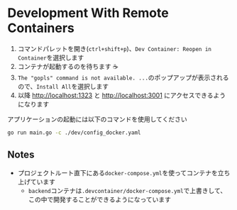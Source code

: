 # Development With Remote Containers

1. コマンドパレットを開き(`ctrl+shift+p`)、`Dev Container: Reopen in Container`を選択します
2. コンテナが起動するのを待ちます :coffee:
3. `The "gopls" command is not available. ...`のポップアップが表示されるので、`Install All`を選択します
4. 以降 <http://localhost:1323> と <http://localhost:3001> にアクセスできるようになります

アプリケーションの起動には以下のコマンドを使用してください

```bash
go run main.go -c ./dev/config_docker.yaml
```

## Notes

- プロジェクトルート直下にある`docker-compose.yml`を使ってコンテナを立ち上げています
  - `backend`コンテナは`.devcontainer/docker-compose.yml`で上書きして、この中で開発することができるようになっています
